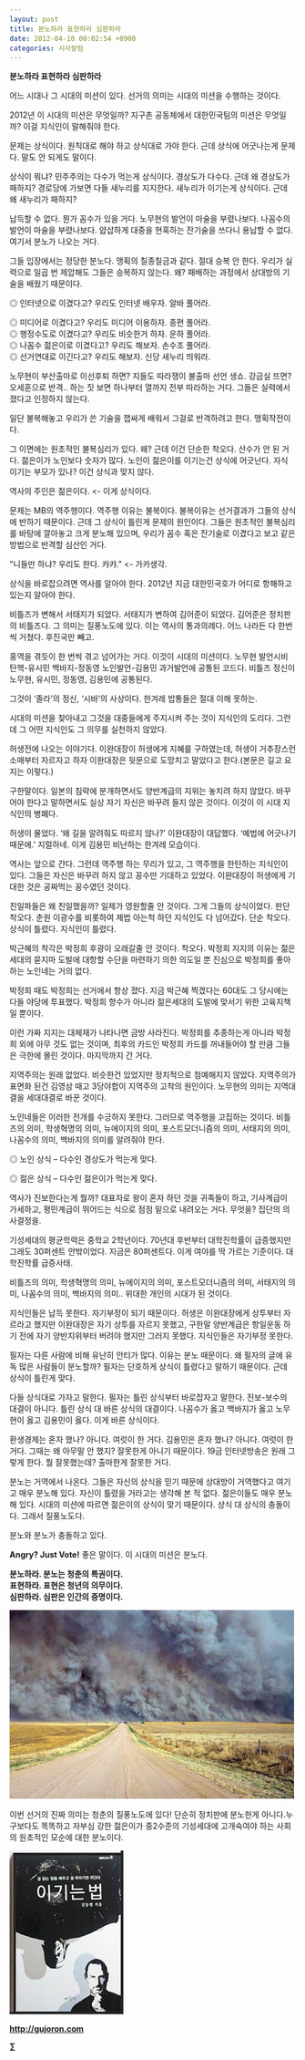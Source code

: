 ```yaml
---
layout: post
title: 분노하라 표현하라 심판하라
date: 2012-04-10 00:02:54 +0900
categories: 시사칼럼
---
```

**분노하라 표현하라 심판하라** 

어느 시대나 그 시대의 미션이 있다. 선거의 의미는 시대의 미션을 수행하는 것이다. 

2012년 이 시대의 미션은 무엇일까? 지구촌 공동체에서 대한민국팀의 미션은 무엇일까? 이걸 지식인이 말해줘야 한다. 

문제는 상식이다. 원칙대로 해야 하고 상식대로 가야 한다. 근데 상식에 어긋나는게 문제다. 말도 안 되게도 말이다. 

상식이 뭐냐? 민주주의는 다수가 먹는게 상식이다. 경상도가 다수다. 근데 왜 경상도가 패하지? 경로당에 가보면 다들 새누리를 지지한다. 새누리가 이기는게 상식이다. 근데 왜 새누리가 패하지? 

납득할 수 없다. 뭔가 꼼수가 있을 거다. 노무현의 발언이 마술을 부렸나보다. 나꼼수의 발언이 마술을 부렸나보다. 얍삽하게 대중을 현혹하는 잔기술을 쓰다니 용납할 수 없다. 여기서 분노가 나오는 거다. 

그들 입장에서는 정당한 분노다. 맹획의 칠종칠금과 같다. 절대 승복 안 한다. 우리가 실력으로 일곱 번 제압해도 그들은 승복하지 않는다. 왜? 패배하는 과정에서 상대방의 기술을 배웠기 때문이다. 

◎ 인터넷으로 이겼다고? 우리도 인터넷 배우자. 알바 풀어라.

  
◎ 미디어로 이겼다고? 우리도 미디어 이용하자. 종편 풀어라.  
◎ 행정수도로 이겼다고? 우리도 비슷한거 하자. 운하 풀어라.  
◎ 나꼼수 젊은이로 이겼다고? 우리도 해보자. 손수조 풀어라.  
◎ 선거연대로 이긴다고? 우리도 해보자. 신당 새누리 띄워라. 

노무현이 부산출마로 이선후퇴 하면? 지들도 따라쟁이 불출마 선언 생쇼. 강금실 뜨면? 오세훈으로 반격.. 하는 짓 보면 하나부터 열까지 전부 따라하는 거다. 그들은 실력에서 졌다고 인정하지 않는다. 

일단 불복해놓고 우리가 쓴 기술을 잽싸게 배워서 그걸로 반격하려고 한다. 맹획작전이다. 

그 이면에는 원초적인 불복심리가 있다. 왜? 근데 이건 단순한 착오다. 산수가 안 된 거다. 젊은이가 노인보다 숫자가 많다. 노인이 젊은이를 이기는건 상식에 어긋난다. 자식 이기는 부모가 있나? 이건 상식과 맞지 않다. 



역사의 주인은 젊은이다. <- 이게 상식이다. 



문제는 MB의 역주행이다. 역주행 이유는 불복이다. 불복이유는 선거결과가 그들의 상식에 반하기 때문이다. 근데 그 상식이 틀린게 문제의 원인이다. 그들은 원초적인 불복심리를 바탕에 깔아놓고 크게 분노해 있으며, 우리가 꼼수 혹은 잔기술로 이겼다고 보고 같은 방법으로 반격할 심산인 거다. 

"니들만 하냐? 우리도 한다. 캬캬." <- 가카생각. 

상식을 바로잡으려면 역사를 알아야 한다. 2012년 지금 대한민국호가 어디로 항해하고 있는지 알아야 한다. 

비틀즈가 변해서 서태지가 되었다. 서태지가 변하여 김어준이 되었다. 김어준은 정치판의 비틀즈다. 그 의미는 질풍노도에 있다. 이는 역사의 통과의례다. 어느 나라든 다 한번씩 거쳤다. 후진국만 빼고. 

홍역을 겪듯이 한 번씩 겪고 넘어가는 거다. 이것이 시대의 미션이다. 노무현 발언시비 탄핵-유시민 백바지-정동영 노인발언-김용민 과거발언에 공통된 코드다. 비틀즈 정신이 노무현, 유시민, 정동영, 김용민에 공통된다. 

그것이 ‘졸라’의 정신, ‘시바’의 사상이다. 한겨레 밥통들은 절대 이해 못하는. 

시대의 미션을 찾아내고 그것을 대중들에게 주지시켜 주는 것이 지식인의 도리다. 그런데 그 어떤 지식인도 그 의무를 실천하지 않았다. 

허생전에 나오는 이야기다. 이완대장이 허생에게 지혜를 구하였는데, 허생이 거추장스런 소매부터 자르자고 하자 이완대장은 뒷문으로 도망치고 말았다고 한다.(본문은 길고 요지는 이렇다.) 

구한말이다. 일본의 침략에 분개하면서도 양반계급의 지위는 놓치려 하지 않았다. 바꾸어야 한다고 말하면서도 실상 자기 자신은 바꾸려 들지 않은 것이다. 이것이 이 시대 지식인의 병폐다. 

허생이 물었다. ‘왜 길을 알려줘도 따르지 않나?’ 이완대장이 대답했다. ‘예법에 어긋나기 때문에.’ 지럴하네. 이게 김용민 비난하는 한겨레 모습이다. 

역사는 앞으로 간다. 그런데 역주행 하는 무리가 있고, 그 역주행을 한탄하는 지식인이 있다. 그들은 자신은 바꾸려 하지 않고 꽁수만 기대하고 있었다. 이완대장이 허생에게 기대한 것은 공짜먹는 꽁수였던 것이다. 

친일파들은 왜 친일했을까? 일제가 영원할줄 안 것이다. 그게 그들의 상식이었다. 판단착오다. 춘원 이광수를 비롯하여 제법 아는척 하던 지식인도 다 넘어갔다. 단순 착오다. 상식이 틀렸다. 지식인이 틀렸다. 

박근혜의 착각은 박정희 후광이 오래갈줄 안 것이다. 착오다. 박정희 지지의 이유는 젊은 세대의 묻지마 도발에 대항할 수단을 마련하기 의한 의도일 뿐 진심으로 박정희를 좋아하는 노인네는 거의 없다. 

박정희 때도 박정희는 선거에서 항상 졌다. 지금 박근혜 찍겠다는 60대도 그 당시에는 다들 야당에 투표했다. 박정희 향수가 아니라 젊은세대의 도발에 맞서기 위한 고육지책일 뿐이다. 

이런 가짜 지지는 대체재가 나타나면 금방 사라진다. 박정희를 추종하는게 아니라 박정희 외에 아무 것도 없는 것이며, 최후의 카드인 박정희 카드를 꺼내들어야 할 만큼 그들은 극한에 몰린 것이다. 마지막까지 간 거다. 

지역주의는 원래 없었다. 비슷한건 있었지만 정치적으로 첨예해지지 않았다. 지역주의가 표면화 된건 김영삼 때고 3당야합이 지역주의 고착의 원인이다. 노무현의 의미는 지역대결을 세대대결로 바꾼 것이다. 

노인네들은 이러한 전개를 수긍하지 못한다. 그러므로 역주행을 고집하는 것이다. 비틀즈의 의미, 학생혁명의 의미, 뉴에이지의 의미, 포스트모더니즘의 의미, 서태지의 의미, 나꼼수의 의미, 백바지의 의미를 알려줘야 한다. 

◎ 노인 상식 – 다수인 경상도가 먹는게 맞다.

  
◎ 젊은 상식 – 다수인 젊은이가 먹는게 맞다. 

역사가 진보한다는게 뭘까? 대표자로 왕이 혼자 하던 것을 귀족들이 하고, 기사계급이 가세하고, 평민계급이 뛰어드는 식으로 점점 밑으로 내려오는 거다. 무엇을? 집단의 의사결정을. 

기성세대의 평균학력은 중학교 2학년이다. 70년대 후반부터 대학진학률이 급증했지만 그래도 30퍼센트 안밖이었다. 지금은 80퍼센트다. 이게 여야를 딱 가르는 기준이다. 대학진학률 급증사태. 

비틀즈의 의미, 학생혁명의 의미, 뉴에이지의 의미, 포스트모더니즘의 의미, 서태지의 의미, 나꼼수의 의미, 백바지의 의미.. 위대한 개인의 시대가 된 것이다. 

지식인들은 납득 못한다. 자기부정이 되기 때문이다. 허생은 이완대장에게 상투부터 자르라고 했지만 이완대장은 자기 상투를 자르지 못했고, 구한말 양반계급은 항일운동 하기 전에 자기 양반지위부터 버려야 했지만 그러지 못했다. 지식인들은 자기부정 못한다. 

필자는 다른 사람에 비해 유난히 안티가 많다. 이유는 분노 때문이다. 왜 필자의 글에 유독 많은 사람들이 분노할까? 필자는 단호하게 상식이 틀렸다고 말하기 때문이다. 근데 상식이 틀린게 맞다. 

다들 상식대로 가자고 말한다. 필자는 틀린 상식부터 바로잡자고 말한다. 진보-보수의 대결이 아니다. 틀린 상식 대 바른 상식의 대결이다. 나꼼수가 옳고 백바지가 옳고 노무현이 옳고 김용민이 옳다. 이게 바른 상식이다. 

환생경제는 혼자 했나? 아니다. 여럿이 한 거다. 김용민은 혼자 했나? 아니다. 여럿이 한 거다. 그때는 왜 아무말 안 했지? 잘못한게 아니기 때문이다. 19금 인터넷방송은 원래 그렇게 한다. 뭘 잘못했는데? 출마한게 잘못한 거다. 

분노는 거역에서 나온다. 그들은 자신의 상식을 믿기 때문에 상대방이 거역했다고 여기고 매우 분노해 있다. 자신이 틀렸을 거라고는 생각해 본 적 없다. 젊은이들도 매우 분노해 있다. 시대의 미션에 따르면 젊은이의 상식이 맞기 때문이다. 상식 대 상식의 충돌이다. 그래서 질풍노도다. 

분노와 분노가 충돌하고 있다. 



**Angry? Just Vote!** 좋은 말이다. 이 시대의 미션은 분노다. 



**분노하라. 분노는 청춘의 특권이다.  
표현하라. 표현은 청년의 의무이다.  
심판하라. 심판은 인간의 증명이다.** 



  
 <img alt="1332385.jpg" src="files/attach/images/199/422/253/1332385.jpg" width="500" height="331" />

이번 선거의 진짜 의미는 청춘의 질풍노도에 있다! 단순히 정치판에 분노한게 아니다.누구보다도 똑똑하고 자부심 강한 젊은이가 중2수준의 기성세대에 고개숙여야 하는 사회의 원초적인 모순에 대한 분노이다.  










<a href="?mid=WaytoWin" target="_self"><img alt="0.JPG" src="files/attach/images/199/290/248/123456.JPG" width="200" height="287" /> </a>







**http://gujoron.com**  


**∑**